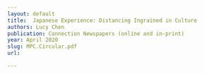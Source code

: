 ```yaml
---
layout: default
title:  Japanese Experience: Distancing Ingrained in Culture
authors: Lucy Chen
publication: Connection Newspapers (online and in-print)
year: April 2020
slug: MPC.Circular.pdf
url:

---
```


